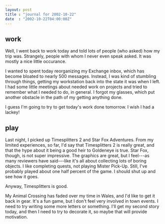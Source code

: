 ```yaml
---
layout: post
title : "journal for 2002-10-22"
date  : "2002-10-22T04:00:00Z"
---
```



## work

Well, I went back to work today and told lots of people (who asked) how my trip was.  Strangely, people with whom I never even speak asked.  It was mostly a nice little occurance.

I wanted to spent today reorganizing my Exchange inbox, which has become bloated to nearly 500 messages.  Instead, I was kind of stumbling through things, getting my workstation back into the state it was when I left.  I had some little meetings about needed work on projects and tried to remember what I needed to do, in general.  I forgot my glasses, which put another obstacle in the path of my getting anything done.

I guess I'm going to try to get today's work done tomorrow.  I wish I had a lackey!

## play

Last night, I picked up Timesplitters 2 and Star Fox Adventures.  From my limited experiences, so far, I'd say that Timesplitters 2 is really great, and that the hype about it being a good heir to Goldeneye is true.  Star Fox, though, is not super impressive.  The graphics are great, but I feel---as many reviewers have said---like it's all about collecting lots of boring objects.  I like completing quests, not playing Mister Pick-Up.  Still, I've probably played about one half percent of the game.  I should shut up and see how it goes.

Anyway, Timesplitters is good.

My Animal Crossing has faded over my time in Wales, and I'd like to get it back in gear.  It's a fun game, but I don't feel very involved in town events.  I need to try writing some more letters or something.  I'll get my second story today, and then I need to try to decorate it, so maybe that will provide motivation.

